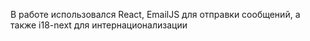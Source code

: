 В работе использовался React, EmailJS для отправки сообщений, а также i18-next для интернационализации
